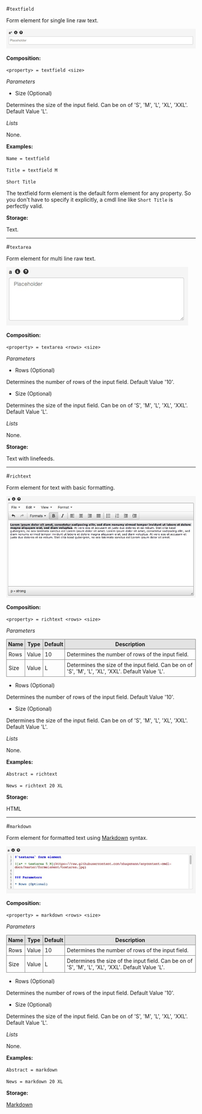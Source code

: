 <style>
table {margin-bottom:10px}
th {border:1px solid grey;padding:4px;background-color:#E3E3E3}
td {border:1px solid grey;padding:5px}
</style>


#`textfield` 

Form element for single line raw text.

![a* = textfield L](https://raw.githubusercontent.com/nhagemann/anycontent-cmdl-docs/master/images/formelement/textfield.jpg)


**Composition:**

`<property> = textfield <size>`

_Parameters_

* Size (Optional)

Determines the size of the input field. Can be on of 'S', 'M', 'L', 'XL', 'XXL'. Default Value 'L'.

_Lists_

None.

**Examples:**

`Name = textfield`

`Title = textfield M`

`Short Title`

The textfield form element is the default form element for any property. So you don't have to specify it explicitly, a cmdl line like `Short Title` is perfectly valid.

**Storage:**

Text.

* * *

#`textarea` 

Form element for multi line raw text.

![a = textarea 5 M](https://raw.githubusercontent.com/nhagemann/anycontent-cmdl-docs/master/images/formelement/textarea.jpg)


**Composition:**

`<property> = textarea <rows> <size>`

_Parameters_

* Rows (Optional)

Determines the number of rows of the input field. Default Value '10'.

* Size (Optional)

Determines the size of the input field. Can be on of 'S', 'M', 'L', 'XL', 'XXL'. Default Value 'L'.

_Lists_

None.

**Storage:**

Text with linefeeds.


* * *

#`richtext`

Form element for text with basic formatting.

![a = richtext 10 L](https://raw.githubusercontent.com/nhagemann/anycontent-cmdl-docs/master/images/formelement/richtext.jpg)



**Composition:**

`<property> = richtext <rows> <size>`

_Parameters_




| Name | Type | Default | Description |   
|------|-------|---------|-------------|
|Rows  | Value | 10 | Determines the number of rows of the input field.| 
|Size|Value| L | Determines the size of the input field. Can be on of 'S', 'M', 'L', 'XL', 'XXL'. Default Value 'L'.|  


* Rows (Optional)

Determines the number of rows of the input field. Default Value '10'.

* Size (Optional)

Determines the size of the input field. Can be on of 'S', 'M', 'L', 'XL', 'XXL'. Default Value 'L'.

_Lists_

None.

**Examples:**

`Abstract = richtext`

`News = richtext 20 XL`

**Storage:**

HTML
 
* * *

#`markdown`

Form element for formatted text using [Markdown](http://daringfireball.net/projects/markdown/syntax) syntax. 

![a = markdown 10 L](https://raw.githubusercontent.com/nhagemann/anycontent-cmdl-docs/master/images/formelement/markdown.jpg)


**Composition:**

`<property> = markdown <rows> <size>`

_Parameters_

| Name | Type | Default | Description |   
|------|-------|---------|-------------|
|Rows  | Value | 10 | Determines the number of rows of the input field.| 
|Size|Value| L | Determines the size of the input field. Can be on of 'S', 'M', 'L', 'XL', 'XXL'. Default Value 'L'.|

* Rows (Optional)

Determines the number of rows of the input field. Default Value '10'.

* Size (Optional)

Determines the size of the input field. Can be on of 'S', 'M', 'L', 'XL', 'XXL'. Default Value 'L'.

_Lists_

None.

**Examples:**

`Abstract = markdown`

`News = markdown 20 XL`

**Storage:**

[Markdown](http://daringfireball.net/projects/markdown/syntax)
 
  
